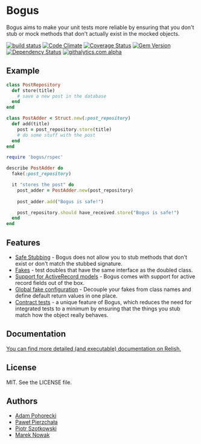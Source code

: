 # Bogus

Bogus aims to make your unit tests more reliable by ensuring that you don't stub or mock methods that don't actually exist in the mocked objects.

[![build status](https://secure.travis-ci.org/psyho/bogus.png)](http://travis-ci.org/psyho/bogus)
[![Code Climate](https://codeclimate.com/github/psyho/bogus.png)](https://codeclimate.com/github/psyho/bogus)
[![Coverage Status](https://coveralls.io/repos/psyho/bogus/badge.png?branch=master)](https://coveralls.io/r/psyho/bogus?branch=master)
[![Gem Version](https://badge.fury.io/rb/bogus.png)](http://badge.fury.io/rb/bogus)
[![Dependency Status](https://gemnasium.com/psyho/bogus.png)](https://gemnasium.com/psyho/bogus)
[![githalytics.com alpha](https://cruel-carlota.pagodabox.com/9908a24d18bc26923a8ab08c28fcc8e5 "githalytics.com")](http://githalytics.com/psyho/bogus)

## Example

```ruby
class PostRepository
  def store(title)
    # save a new post in the database
  end
end

class PostAdder < Struct.new(:post_repository)
  def add(title)
    post = post_repository.store(title)
    # do some stuff with the post
  end
end

require 'bogus/rspec'

describe PostAdder do
  fake(:post_repository)

  it "stores the post" do
    post_adder = PostAdder.new(post_repository)
    
    post_adder.add("Bogus is safe!")

    post_repository.should have_received.store("Bogus is safe!")
  end
end
```

## Features

* [Safe Stubbing][safe-stubbing] - Bogus does not allow you to stub methods that don't exist or don't match the stubbed signature.
* [Fakes][fakes] - test doubles that have the same interface as the doubled class.
* [Support for ActiveRecord models][ar-support] - Bogus comes with support for active record fields out of the box.
* [Global fake configuration][global-configuration] - Decouple your fakes from class names and define default return values in one place.
* [Contract tests][contract-tests] - a unique feature of Bogus, which reduces the need for integrated tests to a minimum by ensuring that the things you stub match how the object really behaves.

## Documentation

[You can find more detailed (and executable) documentation on Relish.][docs]

## License

MIT. See the LICENSE file.

## Authors

* [Adam Pohorecki](http://github.com/psyho)
* [Paweł Pierzchała](http://github.com/wrozka)
* [Piotr Szotkowski](https://github.com/chastell)
* [Marek Nowak](https://github.com/yundt)

[docs]: http://www.relishapp.com/bogus/bogus/docs 

[safe-stubbing]: https://www.relishapp.com/bogus/bogus/docs/safe-stubbing
[fakes]: https://www.relishapp.com/bogus/bogus/docs/fakes
[ar-support]: https://www.relishapp.com/bogus/bogus/docs/configuration/fake-ar-attributes
[global-configuration]: https://www.relishapp.com/bogus/bogus/docs/fakes/global-fake-configuration
[contract-tests]: https://www.relishapp.com/bogus/bogus/docs/contract-tests

